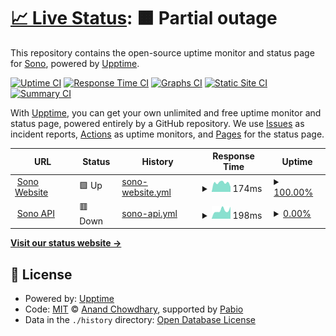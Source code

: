 # [📈 Live Status](https://getSono.github.io/status): <!--live status--> **🟧 Partial outage**

This repository contains the open-source uptime monitor and status page for [Sono](https://sono.is-a.dev), powered by [Upptime](https://github.com/upptime/upptime).

[![Uptime CI](https://github.com/getSono/status/workflows/Uptime%20CI/badge.svg)](https://github.com/getSono/status/actions?query=workflow%3A%22Uptime+CI%22)
[![Response Time CI](https://github.com/getSono/status/workflows/Response%20Time%20CI/badge.svg)](https://github.com/getSono/status/actions?query=workflow%3A%22Response+Time+CI%22)
[![Graphs CI](https://github.com/getSono/status/workflows/Graphs%20CI/badge.svg)](https://github.com/getSono/status/actions?query=workflow%3A%22Graphs+CI%22)
[![Static Site CI](https://github.com/getSono/status/workflows/Static%20Site%20CI/badge.svg)](https://github.com/getSono/status/actions?query=workflow%3A%22Static+Site+CI%22)
[![Summary CI](https://github.com/getSono/status/workflows/Summary%20CI/badge.svg)](https://github.com/getSono/status/actions?query=workflow%3A%22Summary+CI%22)

With [Upptime](https://upptime.js.org), you can get your own unlimited and free uptime monitor and status page, powered entirely by a GitHub repository. We use [Issues](https://github.com/getSono/status/issues) as incident reports, [Actions](https://github.com/getSono/status/actions) as uptime monitors, and [Pages](https://getSono.github.io/status) for the status page.

<!--start: status pages-->
<!-- This summary is generated by Upptime (https://github.com/upptime/upptime) -->
<!-- Do not edit this manually, your changes will be overwritten -->
<!-- prettier-ignore -->
| URL | Status | History | Response Time | Uptime |
| --- | ------ | ------- | ------------- | ------ |
| <img alt="" src="https://icons.duckduckgo.com/ip3/sono.is-a.dev.ico" height="13"> [Sono Website](https://sono.is-a.dev) | 🟩 Up | [sono-website.yml](https://github.com/getSono/status/commits/HEAD/history/sono-website.yml) | <details><summary><img alt="Response time graph" src="./graphs/sono-website/response-time-week.png" height="20"> 174ms</summary><br><a href="https://getSono.github.io/status/history/sono-website"><img alt="Response time 393" src="https://img.shields.io/endpoint?url=https%3A%2F%2Fraw.githubusercontent.com%2FgetSono%2Fstatus%2FHEAD%2Fapi%2Fsono-website%2Fresponse-time.json"></a><br><a href="https://getSono.github.io/status/history/sono-website"><img alt="24-hour response time 98" src="https://img.shields.io/endpoint?url=https%3A%2F%2Fraw.githubusercontent.com%2FgetSono%2Fstatus%2FHEAD%2Fapi%2Fsono-website%2Fresponse-time-day.json"></a><br><a href="https://getSono.github.io/status/history/sono-website"><img alt="7-day response time 174" src="https://img.shields.io/endpoint?url=https%3A%2F%2Fraw.githubusercontent.com%2FgetSono%2Fstatus%2FHEAD%2Fapi%2Fsono-website%2Fresponse-time-week.json"></a><br><a href="https://getSono.github.io/status/history/sono-website"><img alt="30-day response time 457" src="https://img.shields.io/endpoint?url=https%3A%2F%2Fraw.githubusercontent.com%2FgetSono%2Fstatus%2FHEAD%2Fapi%2Fsono-website%2Fresponse-time-month.json"></a><br><a href="https://getSono.github.io/status/history/sono-website"><img alt="1-year response time 393" src="https://img.shields.io/endpoint?url=https%3A%2F%2Fraw.githubusercontent.com%2FgetSono%2Fstatus%2FHEAD%2Fapi%2Fsono-website%2Fresponse-time-year.json"></a></details> | <details><summary><a href="https://getSono.github.io/status/history/sono-website">100.00%</a></summary><a href="https://getSono.github.io/status/history/sono-website"><img alt="All-time uptime 60.27%" src="https://img.shields.io/endpoint?url=https%3A%2F%2Fraw.githubusercontent.com%2FgetSono%2Fstatus%2FHEAD%2Fapi%2Fsono-website%2Fuptime.json"></a><br><a href="https://getSono.github.io/status/history/sono-website"><img alt="24-hour uptime 100.00%" src="https://img.shields.io/endpoint?url=https%3A%2F%2Fraw.githubusercontent.com%2FgetSono%2Fstatus%2FHEAD%2Fapi%2Fsono-website%2Fuptime-day.json"></a><br><a href="https://getSono.github.io/status/history/sono-website"><img alt="7-day uptime 100.00%" src="https://img.shields.io/endpoint?url=https%3A%2F%2Fraw.githubusercontent.com%2FgetSono%2Fstatus%2FHEAD%2Fapi%2Fsono-website%2Fuptime-week.json"></a><br><a href="https://getSono.github.io/status/history/sono-website"><img alt="30-day uptime 76.68%" src="https://img.shields.io/endpoint?url=https%3A%2F%2Fraw.githubusercontent.com%2FgetSono%2Fstatus%2FHEAD%2Fapi%2Fsono-website%2Fuptime-month.json"></a><br><a href="https://getSono.github.io/status/history/sono-website"><img alt="1-year uptime 60.27%" src="https://img.shields.io/endpoint?url=https%3A%2F%2Fraw.githubusercontent.com%2FgetSono%2Fstatus%2FHEAD%2Fapi%2Fsono-website%2Fuptime-year.json"></a></details>
| <img alt="" src="https://icons.duckduckgo.com/ip3/api.sono.is-a.dev.ico" height="13"> [Sono API](https://api.sono.is-a.dev) | 🟥 Down | [sono-api.yml](https://github.com/getSono/status/commits/HEAD/history/sono-api.yml) | <details><summary><img alt="Response time graph" src="./graphs/sono-api/response-time-week.png" height="20"> 198ms</summary><br><a href="https://getSono.github.io/status/history/sono-api"><img alt="Response time 221" src="https://img.shields.io/endpoint?url=https%3A%2F%2Fraw.githubusercontent.com%2FgetSono%2Fstatus%2FHEAD%2Fapi%2Fsono-api%2Fresponse-time.json"></a><br><a href="https://getSono.github.io/status/history/sono-api"><img alt="24-hour response time 284" src="https://img.shields.io/endpoint?url=https%3A%2F%2Fraw.githubusercontent.com%2FgetSono%2Fstatus%2FHEAD%2Fapi%2Fsono-api%2Fresponse-time-day.json"></a><br><a href="https://getSono.github.io/status/history/sono-api"><img alt="7-day response time 198" src="https://img.shields.io/endpoint?url=https%3A%2F%2Fraw.githubusercontent.com%2FgetSono%2Fstatus%2FHEAD%2Fapi%2Fsono-api%2Fresponse-time-week.json"></a><br><a href="https://getSono.github.io/status/history/sono-api"><img alt="30-day response time 221" src="https://img.shields.io/endpoint?url=https%3A%2F%2Fraw.githubusercontent.com%2FgetSono%2Fstatus%2FHEAD%2Fapi%2Fsono-api%2Fresponse-time-month.json"></a><br><a href="https://getSono.github.io/status/history/sono-api"><img alt="1-year response time 221" src="https://img.shields.io/endpoint?url=https%3A%2F%2Fraw.githubusercontent.com%2FgetSono%2Fstatus%2FHEAD%2Fapi%2Fsono-api%2Fresponse-time-year.json"></a></details> | <details><summary><a href="https://getSono.github.io/status/history/sono-api">0.00%</a></summary><a href="https://getSono.github.io/status/history/sono-api"><img alt="All-time uptime 0.00%" src="https://img.shields.io/endpoint?url=https%3A%2F%2Fraw.githubusercontent.com%2FgetSono%2Fstatus%2FHEAD%2Fapi%2Fsono-api%2Fuptime.json"></a><br><a href="https://getSono.github.io/status/history/sono-api"><img alt="24-hour uptime 0.00%" src="https://img.shields.io/endpoint?url=https%3A%2F%2Fraw.githubusercontent.com%2FgetSono%2Fstatus%2FHEAD%2Fapi%2Fsono-api%2Fuptime-day.json"></a><br><a href="https://getSono.github.io/status/history/sono-api"><img alt="7-day uptime 0.00%" src="https://img.shields.io/endpoint?url=https%3A%2F%2Fraw.githubusercontent.com%2FgetSono%2Fstatus%2FHEAD%2Fapi%2Fsono-api%2Fuptime-week.json"></a><br><a href="https://getSono.github.io/status/history/sono-api"><img alt="30-day uptime 1.38%" src="https://img.shields.io/endpoint?url=https%3A%2F%2Fraw.githubusercontent.com%2FgetSono%2Fstatus%2FHEAD%2Fapi%2Fsono-api%2Fuptime-month.json"></a><br><a href="https://getSono.github.io/status/history/sono-api"><img alt="1-year uptime 0.00%" src="https://img.shields.io/endpoint?url=https%3A%2F%2Fraw.githubusercontent.com%2FgetSono%2Fstatus%2FHEAD%2Fapi%2Fsono-api%2Fuptime-year.json"></a></details>

<!--end: status pages-->

[**Visit our status website →**](https://getSono.github.io/status)

## 📄 License

- Powered by: [Upptime](https://github.com/upptime/upptime)
- Code: [MIT](./LICENSE) © [Anand Chowdhary](https://anandchowdhary.com), supported by [Pabio](https://pabio.com)
- Data in the `./history` directory: [Open Database License](https://opendatacommons.org/licenses/odbl/1-0/)
